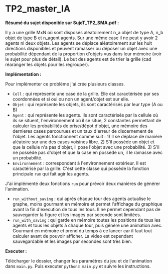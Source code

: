 # TP2_master_IA

**Résumé du sujet disponible sur SujeT_TP2_SMA.pdf :**

Il y a une grille MxN où sont disposés aléatoirement n_a objet de type A, n_b objet de type B et n_agent agents. Sur une même case il ne peut y avoir 2 agents ni deux objets. Les agents se déplace aléatoirement sur les huit directions disponibles et peuvent ramasser ou déposer un objet avec une probabilité dépendant de la proportion d'objets vus dans leur mémoire (voir le sujet pour plus de détail). Le but des agents est de trier la grille (cad réaranger les objets pour les regrouper).

**Implémentation :**

Pour implémenter ce problème j'ai crée plusieurs classes. 
- `Cell` : qui représente une case de la grille. Elle est caractérisée par ses coordonnées et si oui ou non un agent/objet est sur elle.
- `Objet` : qui représente les objets, ils sont caractérisés par leur type (A ou B)
- `Agent` : qui représente les agents. Ils sont caractérisés par la cellule où ils se situent, l'environnement où il se situe, 2 constantes permettant de calculer les probabilités de prise/dépot d'objet, une mémoire des dernieres cases parcourues et un taux d'erreur de discernement de l'objet. Les agents fonctionnent comme suit : 1) Il se déplace de manière aléatoire sur une des cases voisines libre. 2) S'il possède un objet et que la cellule n'a pas d'objet, il pose l'objet avec une probabilité. 3) S'il ne possède pas d'objet et que la case en possède un, il le ramasse avec un probabilité.
- `Environnement` : correspondant à l'environnement extérieur. Il est caractérisé par la grille. C'est cette classe qui possède la fonction principale `run` qui fait agir les agents. 

J'ai implémenté deux fonctions `run` pour prévoir deux manières de générer l'animation. 
- `run_without_saving` : qui après chaque tour des agents actualise le graphe, moins gourmant en mémoire et permet l'affichage du graphique avant la fin d'execution de tous les tous. Il ne permet cependant pas de sauvegarder la figure et les images par seconde sont limitées.
- `run_with_saving` : qui garde en mémoire toutes les positions de tous les agents et tous les objets à chaque tour, puis génère une animation avec. Gourmant en mémoire et prend du temps à ce lancer car il faut tout calculer avant de pouvoir afficher. La video est cependant sauvegardable et les images par secondes sont très bien.

**Executer :**

Télécharger le dossier, changer les paramètres du jeu et de l'animation dans `main.py`. Puis executer `python3 main.py` et suivre les instructions.
